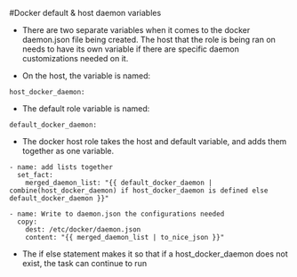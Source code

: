 #Docker default & host daemon variables
* There are two separate variables when it comes to the docker daemon.json file being created. The host that the role is being ran on needs to have its own variable if there are specific daemon customizations needed on it. 

* On the host, the variable is named: 
```
host_docker_daemon:
```

* The default role variable is named: 
```
default_docker_daemon:
```

* The docker host role takes the host and default variable, and adds them together as one variable.

```
- name: add lists together
  set_fact: 
    merged_daemon_list: "{{ default_docker_daemon | combine(host_docker_daemon) if host_docker_daemon is defined else default_docker_daemon }}"

- name: Write to daemon.json the configurations needed
  copy:
    dest: /etc/docker/daemon.json
    content: "{{ merged_daemon_list | to_nice_json }}"
```

* The if else statement makes it so that if a host_docker_daemon does not exist, the task can continue to run